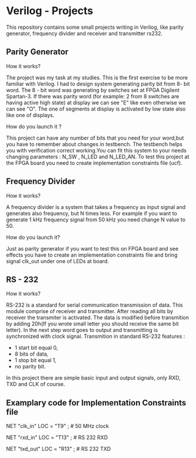 <h1>Verilog - Projects</h1>
This repository contains some small projects writing in Verilog, like parity generator,
frequency divider and receiver and transmitter rs232.

<h2>Parity Generator</h2>
How it works? 

The project was my task at my studies. This is the first exercise to be more familiar with Verilog. 
I had to design system generating parity bit from 8- bit word. The 8 - bit word was generating by switches 
set at FPGA Digilent Spartan-3. If there was parity word (for example: 2 from 8 switches are having active 
high state) at display we can see "E" like even otherwise we can see "O". The one of segments at display 
is activated by low state also like one of displays.
 
How do you launch it ?  

This project can have any number of bits that you need for your word,but you have to remember about 
changes in testbench. The testbench helps you with verification correct working.You can fit this system
to your needs changing parameters : N_SW , N_LED and N_LED_AN. 
To test this project at the FPGA board you need to create implementation constraints file (ucf). 

<h2>Frequency Divider</h2>
How it works? 

A frequency divider is a system that takes a frequency as input signal and generates also frequency, but
N times less. For example if you want to generate 1 kHz frequency signal from 50 kHz you need change 
N value to 50. 

How do you launch it?

Just as parity generator if you want to test this on FPGA board and see effects you have to create
an implementation constraints file and bring signal clk_out under one of LEDs at board.

<h2>RS - 232</h2>
How it works? 

RS-232 is a standard for serial communication transmission of data. This module comprise of
receiver and transmitter. After reading all bits by receiver the transmiter is activated. The data
is modified before transmition by adding 20h(If you wrote small letter you should receive the same 
bit letter). In the next step word goes to output and transmitting is synchronized with clock signal.
Transmition in standard RS-232 features :
- 1 start bit equal 0,
- 8 bits of data,
- 1 stop bit equal 1,
- no parity bit.

In this project there are simple basic input and output signals, only RXD, TXD and CLK of course.

<h2>Examplary code for Implementation Constraints file</h2>

NET "clk_in"   LOC = "T9" ;  # 50 MHz clock

NET "rxd_in"   LOC = "T13" ; # RS 232 RXD

NET "txd_out"  LOC = "R13" ; # RS 232 TXD








 
